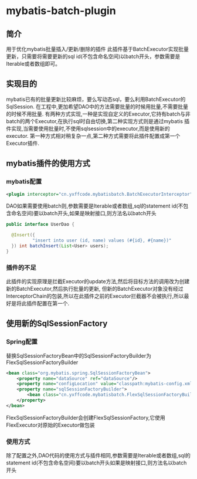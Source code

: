 # mybatis-batch-plugin 

## 简介
用于优化mybatis批量插入/更新/删除的插件
此插件基于BatchExecutor实现批量更新，只需要将需要更新的sql id(不包含命名空间)以batch开头，参数需要是Iterable或者数组即可。

## 实现目的 
mybatis已有的批量更新比较麻烦，要么写动态sql，要么利用BatchExecutor的SqlSession.
在工程中,更加希望DAO中的方法需要批量的时候用批量,不需要批量的时候不用批量.
有两种方式实现,一种是实现自定义的Executor,它持有batch与非batch的两个Executor,在执行sql时自由切换,第二种实现方式则是通过mybatis
插件实现,当需要使用批量时,不使用sqlsession中的executor,而是使用新的executor.
第一种方式相对稍复杂一点,第二种方式需要将此插件配置成第一个Executor插件.

## mybatis插件的使用方式 
### mybatis配置 
```xml
<plugin interceptor="cn.yxffcode.mybatisbatch.BatchExecutorInterceptor"></plugin>
```
DAO如果需要使用batch则,参数需要是Iterable或者数组,sql的statement id(不包含命名空间)要以batch开头,如果是映射接口,则方法名以batch开头 
```java
public interface UserDao {

  @Insert({
          "insert into user (id, name) values (#{id}, #{name})"
  }) int batchInsert(List<User> users);
}
```

### 插件的不足
此插件的实现原理是拦截Executor的update方法,然后将目标方法的调用改为创建新的BatchExecutor,然后执行批量的更新,
但新的BatchExecutor对象没有经过InterceptorChain的包装,所以在此插件之前的Executor拦截器不会被执行,所以最好是将此插件配置在第一个.

## 使用新的SqlSessionFactory
### Spring配置
替换SqlSessionFactoryBean中的SqlSessionFactoryBuilder为FlexSqlSessionFactoryBuilder 
```xml 
<bean class="org.mybatis.spring.SqlSessionFactoryBean">
    <property name="dataSource" ref="dataSource"/>
    <property name="configLocation" value="classpath:mybatis-config.xml"/>
    <property name="sqlSessionFactoryBuilder">
        <bean class="cn.yxffcode.mybatisbatch.FlexSqlSessionFactoryBuilder"/>
    </property>
</bean>
```
FlexSqlSessionFactoryBuilder会创建FlexSqlSessionFactory,它使用FlexExecutor对原始的Executor做包装

### 使用方式
除了配置之外,DAO代码的使用方式与插件相同,参数需要是Iterable或者数组,sql的statement id(不包含命名空间)要以batch开头如果是映射接口,则方法名以batch开头
